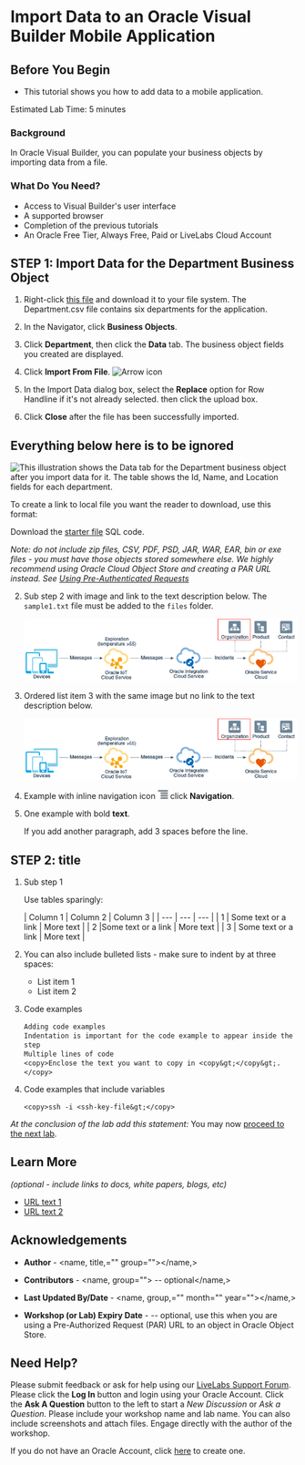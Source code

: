 # Import Data to an Oracle Visual Builder Mobile Application

## Before You Begin

- This tutorial shows you how to add data to a mobile application.

Estimated Lab Time: 5 minutes

### Background

In Oracle Visual Builder, you can populate your business objects by importing data from a file.

### What Do You Need?

- Access to Visual Builder's user interface
- A supported browser
- Completion of the previous tutorials
- An Oracle Free Tier, Always Free, Paid or LiveLabs Cloud Account

## **STEP 1**: Import Data for the Department Business Object

1. Right-click [this file](<files/Department.csv>) and download it to your file system. The Department.csv file contains six departments for the application.

2. In the Navigator, click **Business Objects**.

3. Click **Department**, then click the **Data** tab. The business object fields you created are displayed.

4. Click **Import From File**. ![Arrow icon](<images/vbcsnd_mob-import_icon_transp.png>)

5. In the Import Data dialog box, select the **Replace** option for Row Handline if it's not already selected. then click the upload box.

6. Click **Close** after the file has been successfully imported.

## Everything below here is to be ignored
![This illustration shows the Data tab for the Department business object after you import data for it. The table shows the Id, Name, and Location fields for each department. ](<vbcsnd_mob_im/sample2.png>)

To create a link to local file you want the reader to download, use this format:

Download the [starter file](<files/starter-file.sql>) SQL code.

*Note: do not include zip files, CSV, PDF, PSD, JAR, WAR, EAR, bin or exe files - you must have those objects stored somewhere else. We highly recommend using Oracle Cloud Object Store and creating a PAR URL instead. See [Using Pre-Authenticated Requests](<https://docs.cloud.oracle.com/en-us/iaas/Content/Object/Tasks/usingpreauthenticatedrequests.htm>)*

2. Sub step 2 with image and link to the text description below. The `sample1.txt` file must be added to the `files` folder.

    ![Image alt text](<images/sample1.png> "Image title")

3. Ordered list item 3 with the same image but no link to the text description below.

    ![Image alt text](<images/sample1.png>)

4. Example with inline navigation icon ![Image alt text](<images/sample2.png>) click **Navigation**.

5. One example with bold **text**.

    If you add another paragraph, add 3 spaces before the line.


## **STEP 2:** title

1. Sub step 1

    Use tables sparingly:

    \| Column 1 \| Column 2 \| Column 3 \| \| --- \| --- \| --- \| \| 1 \| Some text or a link \| More text \| \| 2 \|Some text or a link \| More text \| \| 3 \| Some text or a link \| More text \|

2. You can also include bulleted lists - make sure to indent by at three spaces:

    - List item 1
    - List item 2



3. Code examples

    ```
    Adding code examples
    Indentation is important for the code example to appear inside the step
    Multiple lines of code
    <copy>Enclose the text you want to copy in <copy&gt;</copy&gt;.</copy>
    ```

4. Code examples that include variables

    ```
    <copy>ssh -i <ssh-key-file&gt;</copy>
    ```


*At the conclusion of the lab add this statement:* You may now [proceed to the next lab](<#next>).

## Learn More

*(optional - include links to docs, white papers, blogs, etc)*

- [URL text 1](<http://docs.oracle.com>)
- [URL text 2](<http://docs.oracle.com>)

## Acknowledgements

- **Author** \- <name, title,="" group=""></name,>

- **Contributors** \- <name, group=""> -- optional</name,>

- **Last Updated By/Date** \- <name, group,="" month="" year=""></name,>

- **Workshop (or Lab) Expiry Date** \- <month year=""> -- optional, use this when you are using a Pre-Authorized Request (PAR) URL to an object in Oracle Object Store.</month>


## Need Help?

Please submit feedback or ask for help using our [LiveLabs Support Forum](<https://community.oracle.com/tech/developers/categories/livelabsdiscussions>). Please click the **Log In** button and login using your Oracle Account. Click the **Ask A Question** button to the left to start a *New Discussion* or *Ask a Question*. Please include your workshop name and lab name. You can also include screenshots and attach files. Engage directly with the author of the workshop.

If you do not have an Oracle Account, click [here](<https://profile.oracle.com/myprofile/account/create-account.jspx>) to create one.

<!-- Downloaded from Tutorial Creator on Fri Dec 04 2020 15:12:47 GMT-0800 (Pacific Standard Time) -->
